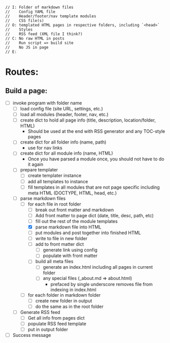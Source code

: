     // I: Folder of markdown files
    //    Config YAML file
    //    Header/footer/nav template modules
    //    CSS file(s)
    // O: templated HTML pages in respective folders, including `<head>`
    //    Styles
    //    RSS feed (XML file I think?)
    // C: No raw HTML in posts
    //    Run script => build site
    //    No JS in page
    // E:

# Routes:

## Build a page:

* [ ] invoke program with folder name
  * [ ] load config file (site URL, settings, etc.)
  * [ ] load all modules (header, footer, nav, etc.)
  * [ ] create dict to hold all page info (title, description, location/folder, HTML)
    * Should be used at the end with RSS generator and any TOC-style pages
  * [ ] create dict for all folder info (name, path)
    * use for nav links
  * [ ] create dict for all module info (name, HTML)
    * Once you have parsed a module once, you should not have to do it again
  * [ ] prepare templater
    * [ ] create templater instance
    * [ ] add all templates to instance
    * [ ] fill templates in all modules that are not page specific including meta HTML (DOCTYPE, HTML, head, etc.)
  * [ ] parse markdown files
    * [ ] for each file in root folder
      * [ ] break out front matter and markdown
      * [ ] Add front matter to page dict (date, title, desc, path, etc)
      * [ ] fill out the rest of the module templates
      * [x] parse markdown file into HTML
      * [ ] put modules and post together into finished HTML
      * [ ] write to file in new folder
      * [ ] add to front matter dict
        * [ ] generate link using config
        * [ ] populate with front matter
      * [ ] build all meta files
        * [ ] generate an index.html including all pages in current folder
        * [ ] any special files (_about.md => about.html)
          * prefaced by single underscore removes file from indexing in index.html 
    * [ ] for each folder in markdown folder
      * [ ] create new folder in output
      * [ ] do the same as in the root folder
  * [ ] Generate RSS feed
    * [ ] Get all info from pages dict
    * [ ] populate RSS feed template
    * [ ] put in output folder
* [ ] Success message